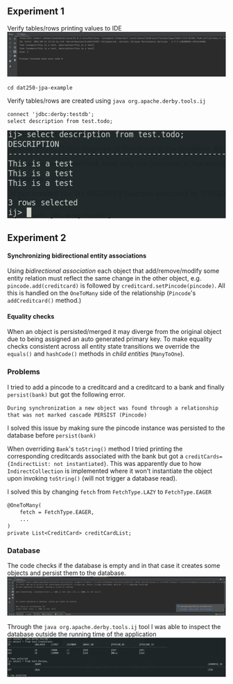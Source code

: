 ## Experiment 1

Verify tables/rows printing values to IDE
![](derby-verify.png)
```
cd dat250-jpa-example
```

Verify tables/rows are created using `java org.apache.derby.tools.ij`

```
connect 'jdbc:derby:testdb';
select description from test.todo;
```
![](derby-verify2.png)


## Experiment 2

#### Synchronizing bidirectional entity associations
Using *bidirectional association* each object that add/remove/modify some entity relation must reflect the same change in the other object, e.g. `pincode.add(creditcard)` is followed by `creditcard.setPincode(pincode)`. All this is handled on the `OneToMany` side of the relationship (`Pincode`'s `addCreditcard()` method.) 

#### Equality checks
When an object is persisted/merged it may diverge from the original object due to being assigned an auto generated primary key. To make equality checks consistent across all entity state transitions we override the `equals()` and `hashCode()` methods in *child entities* (`ManyToOne`). 

### Problems

I tried to add a pincode to a creditcard and a creditcard to a bank and finally `persist(bank)` but got the following error.
```
During synchronization a new object was found through a relationship that was not marked cascade PERSIST (Pincode)
```

I solved this issue by making sure the pincode instance was persisted to the database before `persist(bank)`

When overriding `Bank`'s `toString()` method I tried printing the corresponding creditcards associated with the bank but got a `creditCards={IndirectList: not instantiated}`. This was apparently due to how `IndirectCollection` is implemented where it won't instantiate the object upon invoking `toString()` (will not trigger a database read). 

I solved this by changing `fetch` from `FetchType.LAZY` to `FetchType.EAGER`
```
@OneToMany(
    fetch = FetchType.EAGER,
    ...
)
private List<CreditCard> creditCardList;
```

### Database

The code checks if the database is empty and in that case it creates some objects and persist them to the database.
![](exp2-terminal.png)

Through the `java org.apache.derby.tools.ij` tool I was able to inspect the database outside the running time of the application
![](exp2-database.png)
